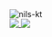 <img align="center" src="https://i.imgur.com/zvygV2A.jpeg" alt="nils-kt" />
<div>
  <a href="#0">
    <img valign="top" src="https://github-readme-stats.vercel.app/api?username=nils-kt&show_icons=true&theme=dracula&title_color=ffffff&bg_color=0e111a&border_color=0e111a" />
    <img valign="top" src="https://github-readme-stats.vercel.app/api/top-langs/?username=nils-kt&theme=dracula&layout=compact&title_color=ffffff&bg_color=0e111a&border_color=0e111a" />
 </a>
</div>
